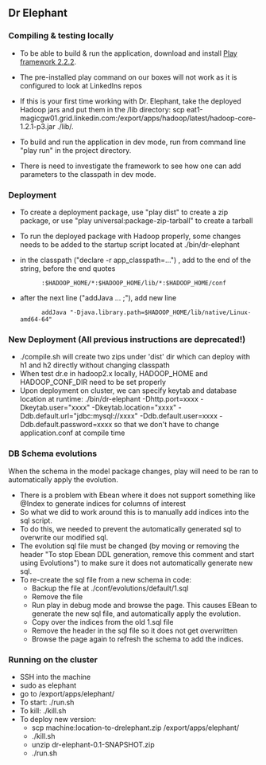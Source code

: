 ## Dr Elephant

### Compiling & testing locally

* To be able to build & run the application, download and install [Play framework 2.2.2](http://downloads.typesafe.com/play/2.2.2/play-2.2.2.zip).
* The pre-installed play command on our boxes will not work as it is configured to look at LinkedIns repos
* If this is your first time working with Dr. Elephant, take the deployed Hadoop jars and put them in the /lib directory:
    scp eat1-magicgw01.grid.linkedin.com:/export/apps/hadoop/latest/hadoop-core-1.2.1-p3.jar ./lib/.

* To build and run the application in dev mode, run from command line "play run" in the project directory.
* There is need to investigate the framework to see how one can add parameters to the classpath in dev mode.

### Deployment

* To create a deployment package, use "play dist" to create a zip package, or use "play universal:package-zip-tarball" to create a tarball
* To run the deployed package with Hadoop properly, some changes needs to be added to the startup script located at ./bin/dr-elephant

* in the classpath ("declare -r app\_classpath=...") , add to the end of the string, before the end quotes

            :$HADOOP_HOME/*:$HADOOP_HOME/lib/*:$HADOOP_HOME/conf

* after the next line ("addJava ... ;"), add new line

            addJava "-Djava.library.path=$HADOOP_HOME/lib/native/Linux-amd64-64"

### New Deployment (All previous instructions are deprecated!)

* ./compile.sh will create two zips under 'dist' dir which can deploy with h1 and h2 directly without changing classpath
* When test dr.e in hadoop2.x locally, HADOOP_HOME and HADOOP_CONF_DIR need to be set properly
* Upon deployment on cluster, we can specify keytab and database location at runtime:   ./bin/dr-elephant -Dhttp.port=xxxx -Dkeytab.user="xxxx" -Dkeytab.location="xxxx" -Ddb.default.url="jdbc:mysql://xxxx" -Ddb.default.user=xxxx -Ddb.default.password=xxxx  so that we don't have to change application.conf at compile time



### DB Schema evolutions

When the schema in the model package changes, play will need to be ran to automatically apply the evolution.

* There is a problem with Ebean where it does not support something like @Index to generate indices for columns of interest
* So what we did to work around this is to manually add indices into the sql script.
* To do this, we needed to prevent the automatically generated sql to overwrite our modified sql.
* The evolution sql file must be changed (by moving or removing the header "To stop Ebean DDL generation, remove this comment and start using Evolutions") to make sure it does not automatically generate new sql.
* To re-create the sql file from a new schema in code:
	* Backup the file at ./conf/evolutions/default/1.sql
	* Remove the file
	* Run play in debug mode and browse the page. This causes EBean to generate the new sql file, and automatically apply the evolution.
	* Copy over the indices from the old 1.sql file
	* Remove the header in the sql file so it does not get overwritten
	* Browse the page again to refresh the schema to add the indices.

### Running on the cluster

* SSH into the machine
* sudo as elephant
* go to /export/apps/elephant/
* To start: ./run.sh
* To kill: ./kill.sh
* To deploy new version:
	* scp machine:location-to-drelephant.zip /export/apps/elephant/
	* ./kill.sh
	* unzip dr-elephant-0.1-SNAPSHOT.zip
	* ./run.sh
